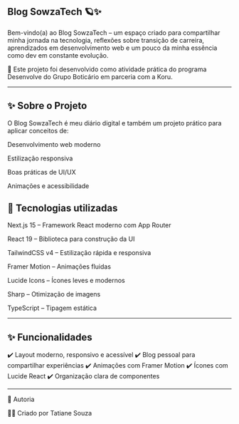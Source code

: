 ## Blog SowzaTech 🪐✨

Bem-vindo(a) ao Blog SowzaTech – um espaço criado para compartilhar minha jornada na tecnologia, reflexões sobre transição de carreira, aprendizados em desenvolvimento web e um pouco da minha essência como dev em constante evolução.

📌 Este projeto foi desenvolvido como atividade prática do programa Desenvolve do Grupo Boticário em parceria com a Koru.

---

## ✨ Sobre o Projeto

O Blog SowzaTech é meu diário digital e também um projeto prático para aplicar conceitos de:

Desenvolvimento web moderno

Estilização responsiva

Boas práticas de UI/UX

Animações e acessibilidade

## 🚀 Tecnologias utilizadas

Next.js 15
 – Framework React moderno com App Router

React 19
 – Biblioteca para construção da UI

TailwindCSS v4
 – Estilização rápida e responsiva

Framer Motion
 – Animações fluidas

Lucide Icons
 – Ícones leves e modernos

Sharp
 – Otimização de imagens

TypeScript
 – Tipagem estática

 ---

## ✨ Funcionalidades

✔️ Layout moderno, responsivo e acessível
✔️ Blog pessoal para compartilhar experiências
✔️ Animações com Framer Motion
✔️ Ícones com Lucide React
✔️ Organização clara de componentes

---
💜 Autoria

👩‍💻 Criado por Tatiane Souza
